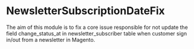 # NewsletterSubscriptionDateFix
The aim of this module is to fix a core issue responsible for not update the field change_status_at in newsletter_subscriber table when  customer sign in/out from a newsletter in Magento.
